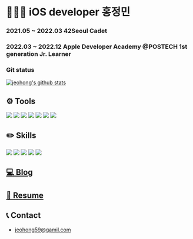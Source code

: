# 🧑🏻‍💻 iOS developer 홍정민

### 2021.05 ~ 2022.03 42Seoul Cadet 
### 2022.03 ~ 2022.12 Apple Developer Academy @POSTECH 1st generation Jr. Learner
### Git status
[![jeohong's github stats](https://github-readme-stats.vercel.app/api?username=jeohong&theme=moltack&show_icons=true)](https://github.com/anuraghazra/github-readme-stats)

## ⚙️ Tools
<img src="https://img.shields.io/badge/VSCode-007ACC?style=flat&logo=Visual Studio Code&logoColor=white"/> <img src="https://img.shields.io/badge/Xcode-147EFB?style=flat&logo=Xcode&logoColor=white"/> <img src="https://img.shields.io/badge/Notion-000000?style=flat&logo=Notion&logoColor=white"/> <img src="https://img.shields.io/badge/Github-181717?style=flat&logo=Github&logoColor=white"/> <img src="https://img.shields.io/badge/Git-F05032?style=flat&logo=Git&logoColor=white"/> <img src="https://img.shields.io/badge/Vim-019733?style=flat&logo=Vim&logoColor=white"/> <img src="https://img.shields.io/badge/Visual Studio-5C2D91?style=flat&logo=Visual Studio&logoColor=white"/>


## ✏️ Skills
<img src="https://img.shields.io/badge/CSS-1572B6?style=flat&logo=css3&logoColor=white"/> <img src="https://img.shields.io/badge/HTML-E34F26?style=flat&logo=html5&logoColor=white"/> <img src="https://img.shields.io/badge/JavaScript-F7DF1E?style=flat&logo=JavaScript&logoColor=white"/> <img src="https://img.shields.io/badge/Swift-F05138?style=flat&logo=Swift&logoColor=white"/> <img src="https://img.shields.io/badge/C-A8B9CC?style=flat&logo=C&logoColor=white"/>

## [💻 Blog](https://ai-hong.tistory.com)

## [📄 Resume](https://pouncing-respect-d72.notion.site/09768df4a6db41b4adc808e05697497c)

## 📞 Contact
- jeohong59@gamil.com
